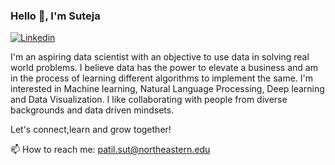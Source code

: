 ### Hello 👋, I'm Suteja

[![Linkedin](https://img.shields.io/badge/LinkedIn-0077B5?style=for-the-badge&logo=linkedin&logoColor=white)](https://www.linkedin.com/in/suteja-patil-b6293b177/)


I'm an aspiring data scientist with an objective to use data in solving real world problems. I believe data has the power to elevate a business and am in the process of learning different algorithms to implement the same. I'm interested in Machine learning, Natural Language Processing, Deep learning and Data Visualization. I like collaborating with people from diverse backgrounds and data driven mindsets. 

Let's connect,learn and grow together!


📫 How to reach me: patil.sut@northeastern.edu

<!--
**Suteja-Patil/Suteja-Patil** is a ✨ _special_ ✨ repository because its `README.md` (this file) appears on your GitHub profile.

Here are some ideas to get you started:

- 🔭 I’m currently working on ...
- 🌱 I’m currently learning ...
- 👯 I’m looking to collaborate on ...
- 🤔 I’m looking for help with ...
- 💬 Ask me about ...
- 📫 How to reach me: ...
- 😄 Pronouns: ...
- ⚡ Fun fact: ...
-->
